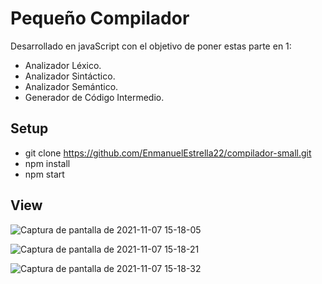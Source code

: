 # Pequeño Compilador

Desarrollado en javaScript con el objetivo de poner estas parte en 1:

- Analizador Léxico.
- Analizador Sintáctico.
- Analizador Semántico.
- Generador de Código Intermedio.

## Setup

- git clone https://github.com/EnmanuelEstrella22/compilador-small.git
- npm install
- npm start

## View


![Captura de pantalla de 2021-11-07 15-18-05](https://user-images.githubusercontent.com/56686883/140658730-6ac9c4aa-5cb9-4617-9198-f06f79024d73.png)

![Captura de pantalla de 2021-11-07 15-18-21](https://user-images.githubusercontent.com/56686883/140658733-c8e816c5-86ec-4ea6-b3a9-39e97bd6b25a.png)

![Captura de pantalla de 2021-11-07 15-18-32](https://user-images.githubusercontent.com/56686883/140658736-5edf89ef-8dcd-4a0f-96a6-834bcd05a366.png)
